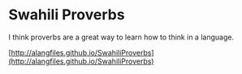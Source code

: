 # Swahili Proverbs

I think proverbs are a great way to learn how to think in a language. 

[http://alangfiles.github.io/SwahiliProverbs](http://alangfiles.github.io/SwahiliProverbs)
